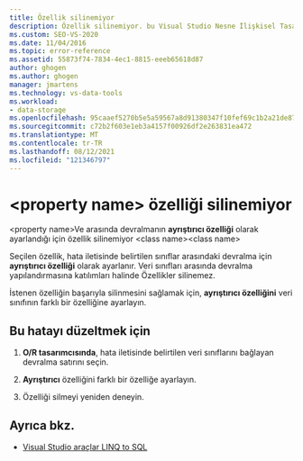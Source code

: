 ```yaml
---
title: Özellik silinemiyor
description: Özellik silinemiyor. bu Visual Studio Nesne İlişkisel Tasarımcısı (O/R Designer) iletisiyle ilgili bilgileri görüntüleyin.
ms.custom: SEO-VS-2020
ms.date: 11/04/2016
ms.topic: error-reference
ms.assetid: 55873f74-7834-4ec1-8815-eeeb65618d87
author: ghogen
ms.author: ghogen
manager: jmartens
ms.technology: vs-data-tools
ms.workload:
- data-storage
ms.openlocfilehash: 95caaef5270b5e5a59567a8d91380347f10fef69c1b2a21de87b7030e6ce98f4
ms.sourcegitcommit: c72b2f603e1eb3a4157f00926df2e263831ea472
ms.translationtype: MT
ms.contentlocale: tr-TR
ms.lasthandoff: 08/12/2021
ms.locfileid: "121346797"
---
```

# <a name="the-property-property-name-cannot-be-deleted"></a>\<property name> özelliği silinemiyor

\<property name>Ve arasında devralmanın **ayrıştırıcı özelliği** olarak ayarlandığı için özellik silinemiyor \<class name>\<class name>

Seçilen özellik, hata iletisinde belirtilen sınıflar arasındaki devralma için **ayrıştırıcı özelliği** olarak ayarlanır. Veri sınıfları arasında devralma yapılandırmasına katılımları halinde Özellikler silinemez.

İstenen özelliğin başarıyla silinmesini sağlamak için, **ayrıştırıcı özelliğini** veri sınıfının farklı bir özelliğine ayarlayın.

## <a name="to-correct-this-error"></a>Bu hatayı düzeltmek için

1. **O/R tasarımcısında**, hata iletisinde belirtilen veri sınıflarını bağlayan devralma satırını seçin.

2. **Ayrıştırıcı** özelliğini farklı bir özelliğe ayarlayın.

3. Özelliği silmeyi yeniden deneyin.

## <a name="see-also"></a>Ayrıca bkz.

- [Visual Studio araçlar LINQ to SQL](../data-tools/linq-to-sql-tools-in-visual-studio2.md)